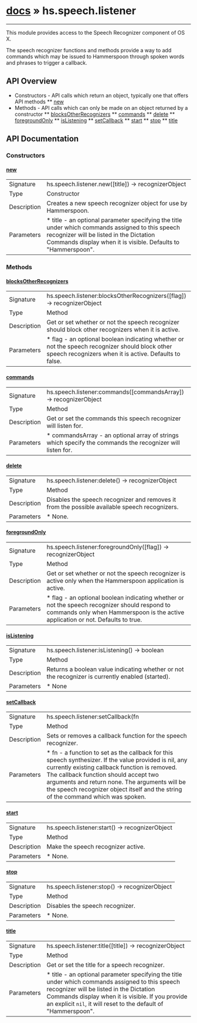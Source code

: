 # [docs](index.md) » hs.speech.listener
---

This module provides access to the Speech Recognizer component of OS X.

The speech recognizer functions and methods provide a way to add commands which may be issued to Hammerspoon through spoken words and phrases to trigger a callback.

## API Overview
* Constructors - API calls which return an object, typically one that offers API methods
** [new](#new)
* Methods - API calls which can only be made on an object returned by a constructor
** [blocksOtherRecognizers](#blocksOtherRecognizers)
** [commands](#commands)
** [delete](#delete)
** [foregroundOnly](#foregroundOnly)
** [isListening](#isListening)
** [setCallback](#setCallback)
** [start](#start)
** [stop](#stop)
** [title](#title)

## API Documentation

### Constructors

#### [new](#new)
| | |
|-|-|
| Signature   | hs.speech.listener.new([title]) -> recognizerObject  |
| Type        | Constructor |
| Description | Creates a new speech recognizer object for use by Hammerspoon. |
| Parameters |  * title - an optional parameter specifying the title under which commands assigned to this speech recognizer will be listed in the Dictation Commands display when it is visible.  Defaults to "Hammerspoon". | | Returns |  * a speech recognizer object or nil, if the system was unable to create a new recognizer. | | Notes |  * You can change the title later with the `hs.speech.listener:title` method. | 
### Methods

#### [blocksOtherRecognizers](#blocksOtherRecognizers)
| | |
|-|-|
| Signature   | hs.speech.listener:blocksOtherRecognizers([flag]) -> recognizerObject | current value  |
| Type        | Method |
| Description | Get or set whether or not the speech recognizer should block other recognizers when it is active. |
| Parameters |  * flag - an optional boolean indicating whether or not the speech recognizer should block other speech recognizers when it is active. Defaults to false. | | Returns |  * If no parameter is provided, returns the current value; otherwise returns the recognizer object. | 
#### [commands](#commands)
| | |
|-|-|
| Signature   | hs.speech.listener:commands([commandsArray]) -> recognizerObject | current value  |
| Type        | Method |
| Description | Get or set the commands this speech recognizer will listen for. |
| Parameters |  * commandsArray - an optional array of strings which specify the commands the recognizer will listen for. | | Returns |  * If no parameter is provided, returns the current value; otherwise returns the recognizer object. | | Notes |  * The list of commands will appear in the Dictation Commands window, if it is visible, under the title of this speech recognizer.  The text of each command is a possible value which may be sent as the second argument to a callback function for this speech recognizer, if one is defined. * Setting this to an empty list does not disable the speech recognizer, but it does make it of limited use, other than to provide a title in the Dictation Commands window.  To disable the recognizer, use the `hs.speech.listener:stop` or `hs.speech.listener:delete` methods. | 
#### [delete](#delete)
| | |
|-|-|
| Signature   | hs.speech.listener:delete() -> recognizerObject  |
| Type        | Method |
| Description | Disables the speech recognizer and removes it from the possible available speech recognizers. |
| Parameters |  * None. | | Returns |  * None | | Notes |  * this disables the speech recognizer and removes it from the list in the Dictation Commands window.  The object is effectively destroyed, so you will need to create a new one with `hs.speech.listener.new` if you want to bring it back. * if this was the only speech recognizer currently available, the Dictation Commands window and feedback display will be removed from the users display. * this method is automatically called during a reload or restart of Hammerspoon. | 
#### [foregroundOnly](#foregroundOnly)
| | |
|-|-|
| Signature   | hs.speech.listener:foregroundOnly([flag]) -> recognizerObject | current value  |
| Type        | Method |
| Description | Get or set whether or not the speech recognizer is active only when the Hammerspoon application is active. |
| Parameters |  * flag - an optional boolean indicating whether or not the speech recognizer should respond to commands only when Hammerspoon is the active application or not. Defaults to true. | | Returns |  * If no parameter is provided, returns the current value; otherwise returns the recognizer object. | 
#### [isListening](#isListening)
| | |
|-|-|
| Signature   | hs.speech.listener:isListening() -> boolean  |
| Type        | Method |
| Description | Returns a boolean value indicating whether or not the recognizer is currently enabled (started). |
| Parameters |  * None | | Returns |  * true if the listener is listening (has been started) or false if it is not. | 
#### [setCallback](#setCallback)
| | |
|-|-|
| Signature   | hs.speech.listener:setCallback(fn | nil) -> recognizerObject  |
| Type        | Method |
| Description | Sets or removes a callback function for the speech recognizer. |
| Parameters |  * fn - a function to set as the callback for this speech synthesizer.  If the value provided is nil, any currently existing callback function is removed.  The callback function should accept two arguments and return none.  The arguments will be the speech recognizer object itself and the string of the command which was spoken. | | Returns |  * the recognizer object | | Notes |  * Possible string values for the command spoken are set with the `hs.speech.listener:commands` method. * Removing the callback does not disable the speech recognizer, but it does make it of limited use, other than to provide a list in the Dictation Commands window.  To disable the recognizer, use the `hs.speech.listener:stop` or `hs.speech.listener:delete` methods. | 
#### [start](#start)
| | |
|-|-|
| Signature   | hs.speech.listener:start() -> recognizerObject  |
| Type        | Method |
| Description | Make the speech recognizer active. |
| Parameters |  * None. | | Returns |  * returns the recognizer object. | 
#### [stop](#stop)
| | |
|-|-|
| Signature   | hs.speech.listener:stop() -> recognizerObject  |
| Type        | Method |
| Description | Disables the speech recognizer. |
| Parameters |  * None. | | Returns |  * returns the recognizer object. | | Notes |  * this only disables the speech recognizer.  To completely remove it from the list in the Dictation Commands window, use `hs.speech.listener:delete`. | 
#### [title](#title)
| | |
|-|-|
| Signature   | hs.speech.listener:title([title]) -> recognizerObject | current value  |
| Type        | Method |
| Description | Get or set the title for a speech recognizer. |
| Parameters |  * title - an optional parameter specifying the title under which commands assigned to this speech recognizer will be listed in the Dictation Commands display when it is visible.  If you provide an explicit `nil`, it will reset to the default of "Hammerspoon". | | Returns |  * If no parameter is provided, returns the current value; otherwise returns the recognizer object. | 